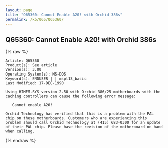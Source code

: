 ```yaml
---
layout: page
title: "Q65360: Cannot Enable A20! with Orchid 386s"
permalink: /kb/065/Q65360/
---
```


## Q65360: Cannot Enable A20! with Orchid 386s

{% raw %}

	Article: Q65360
	Product(s): See article
	Version(s): 3.00
	Operating System(s): MS-DOS
	Keyword(s): ENDUSER | | mspl13_basic
	Last Modified: 17-DEC-1990
	
	Using HIMEM.SYS version 2.50 with Orchid 386/25 motherboards with the
	caching controllers can cause the following error message:
	
	   Cannot enable A20!
	
	Orchid Technology has verified that this is a problem with the PAL
	chip on these motherboards. Customers who are experiencing this
	problem should call Orchid Technology at (415) 683-0300 for an update
	of their PAL chip. Please have the revision of the motherboard on hand
	when calling.

{% endraw %}
